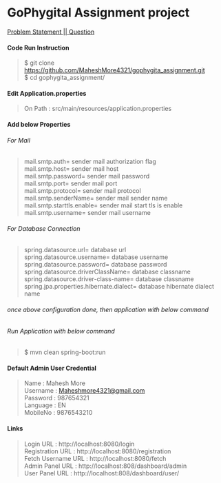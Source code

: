 # GoPhygital Assignment project
[Problem Statement || Question](https://github.com/MaheshMore4321/gophygita_assignment/blob/main/Java-Test.doc)

#### Code Run Instruction
>$ git clone https://github.com/MaheshMore4321/gophygita_assignment.git <br>
>$ cd gophygita_assignment/ <br>

#### Edit Application.properties
> On Path : src/main/resources/application.properties <br>

#### Add below Properties
###### For Mail
>mail.smtp.auth= sender mail authorization flag <br>
>mail.smtp.host= sender mail host <br>
>mail.smtp.password= sender mail password <br>
>mail.smtp.port= sender mail port <br>
>mail.smtp.protocol= sender mail protocol <br>
>mail.smtp.senderName= sender mail sender name <br>
>mail.smtp.starttls.enable= sender mail start tls is enable <br>
>mail.smtp.username= sender mail username <br>

###### For Database Connection
>spring.datasource.url= database url <br>
>spring.datasource.username= database username <br>
>spring.datasource.password= database password <br>
>spring.datasource.driverClassName= database classname <br>
>spring.datasource.driver-class-name= database classname <br>
>spring.jpa.properties.hibernate.dialect= database hibernate dialect name <br>

###### once above configuration done, then application with below command

###### Run Application with below command
>$ mvn clean spring-boot:run <br>

#### Default Admin User Credential
>Name : Mahesh More <br>
>Username : Maheshmore4321@gmail.com <br>
>Password : 987654321 <br>
>Language : EN <br>
>MobileNo : 9876543210 <br>

#### Links
>Login URL : http://localhost:8080/login <br>
>Registration URL : http://localhost:8080/registration <br>
>Fetch Username URL : http://localhost:8080/fetch <br>
>Admin Panel URL : http://localhost:808/dashboard/admin <br>
>User Panel URL : http://localhost:808/dashboard/user/<userid> <br>
